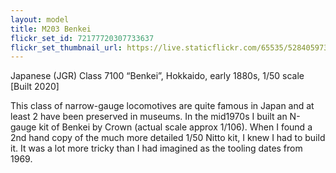 ```yaml
---
layout: model
title: M203 Benkei
flickr_set_id: 72177720307733637
flickr_set_thumbnail_url: https://live.staticflickr.com/65535/52840597382_62ec9e6b5e_m.jpg
---
```


Japanese (JGR) Class 7100 “Benkei”, Hokkaido, early 1880s, 1/50 scale
[Built 2020]

This class of narrow-gauge locomotives are quite famous in Japan and at least 2 have been preserved in museums. In the mid1970s I built an N-gauge kit of Benkei by Crown (actual scale approx 1/106). When I found a 2nd hand copy of the much more detailed 1/50 Nitto kit, I knew I had to build it. It was a lot more tricky than I had imagined as the tooling dates from 1969.


